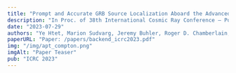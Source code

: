 ```yaml
---
title: "Prompt and Accurate GRB Source Localization Aboard the Advanced Particle Astrophysics Telescope (APT) and its Antarctic Demonstrator (ADAPT)"
description: "In Proc. of 38th International Cosmic Ray Conference – PoS(ICRC2023), volume 444, pages 764:1–764:9, July 2023."
date: "2023-07-29"
authors: "Ye Htet, Marion Sudvarg, Jeremy Buhler, Roger D. Chamberlain, Wenlei Chen, James H. Buckley for the APT collaboration"
paperURL: "Paper: /papers/backend_icrc2023.pdf"
img: "/img/apt_compton.png"
imgAlt: "Paper Teaser"
pub: "ICRC 2023"
---
```


